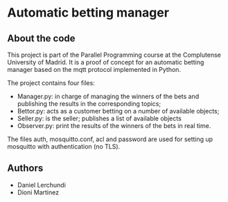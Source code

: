 # Automatic betting manager

## About the code
This project is part of the Parallel Programming course at the Complutense University of Madrid.
It is a proof of concept for an automatic betting manager based on the mqtt protocol implemented in Python.

The project contains four files:
- Manager.py: in charge of managing the winners of the bets and publishing the results in the corresponding topics;
- Bettor.py: acts as a customer betting on a number of available objects;
- Seller.py: is the seller; publishes a list of available objects
- Observer.py: print the results of the winners of the bets in real time.

The files auth, mosquitto.conf, acl and password are used for setting up mosquitto with authentication (no TLS). 


## Authors
  - Daniel Lerchundi
  - Dioni Martinez
